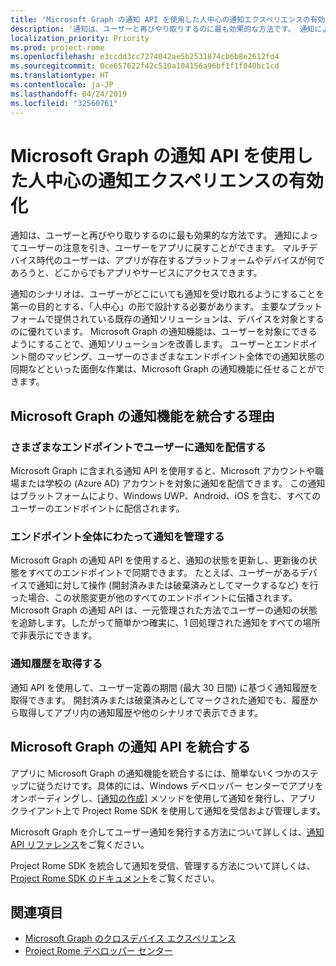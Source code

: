 ```yaml
---
title: 'Microsoft Graph の通知 API を使用した人中心の通知エクスペリエンスの有効化 '
description: '通知は、ユーザーと再びやり取りするのに最も効果的な方法です。 通知によってユーザーの注意を引き、ユーザーをアプリに戻すことができます。 マルチデバイス時代のユーザーは、アプリが存在するプラットフォームやデバイスが何であろうと、どこからでもアプリやサービスにアクセスできます。 '
localization_priority: Priority
ms.prod: project-rome
ms.openlocfilehash: e3ccdd3cc7274042ae5b2531874cb6b8e2612fd4
ms.sourcegitcommit: 0ce657622f42c510a104156a96bf1f1f040bc1cd
ms.translationtype: HT
ms.contentlocale: ja-JP
ms.lasthandoff: 04/24/2019
ms.locfileid: "32560761"
---
```

# <a name="using-the-notifications-api-in-microsoft-graph-to-enable-human-centric-notification-experiences"></a>Microsoft Graph の通知 API を使用した人中心の通知エクスペリエンスの有効化 

通知は、ユーザーと再びやり取りするのに最も効果的な方法です。 通知によってユーザーの注意を引き、ユーザーをアプリに戻すことができます。 マルチデバイス時代のユーザーは、アプリが存在するプラットフォームやデバイスが何であろうと、どこからでもアプリやサービスにアクセスできます。 

通知のシナリオは、ユーザーがどこにいても通知を受け取れるようにすることを第一の目的とする、「人中心」の形で設計する必要があります。 主要なプラットフォームで提供されている既存の通知ソリューションは、デバイスを対象とするのに優れています。 Microsoft Graph の通知機能は、ユーザーを対象にできるようにすることで、通知ソリューションを改善します。 ユーザーとエンドポイント間のマッピング、ユーザーのさまざまなエンドポイント全体での通知状態の同期などといった面倒な作業は、Microsoft Graph の通知機能に任せることができます。 

## <a name="why-integrate-with-microsoft-graph-notifications"></a>Microsoft Graph の通知機能を統合する理由
### <a name="deliver-notifications-to-a-user-across-different-endpoints"></a>さまざまなエンドポイントでユーザーに通知を配信する
Microsoft Graph に含まれる通知 API を使用すると、Microsoft アカウントや職場または学校の (Azure AD) アカウントを対象に通知を配信できます。 この通知はプラットフォームにより、Windows UWP、Android、iOS を含む、すべてのユーザーのエンドポイントに配信されます。 

### <a name="manage-notifications-across-endpoints"></a>エンドポイント全体にわたって通知を管理する
Microsoft Graph の通知 API を使用すると、通知の状態を更新し、更新後の状態をすべてのエンドポイントで同期できます。 たとえば、ユーザーがあるデバイスで通知に対して操作 (開封済みまたは破棄済みとしてマークするなど) を行った場合、この状態変更が他のすべてのエンドポイントに伝播されます。 Microsoft Graph の通知 API は、一元管理された方法でユーザーの通知の状態を追跡します。したがって簡単かつ確実に、1 回処理された通知をすべての場所で非表示にできます。

### <a name="retrieve-notification-history"></a>通知履歴を取得する
通知 API を使用して、ユーザー定義の期間 (最大 30 日間) に基づく通知履歴を取得できます。 開封済みまたは破棄済みとしてマークされた通知でも、履歴から取得してアプリ内の通知履歴や他のシナリオで表示できます。 

## <a name="integrating-with-the-notifications-api-in-microsoft-graph"></a>Microsoft Graph の通知 API を統合する

アプリに Microsoft Graph の通知機能を統合するには、簡単ないくつかのステップに従うだけです。具体的には、Windows デベロッパー センターでアプリをオンボーディングし、[[通知の作成]](/graph/api/projectrome-notification-post?view=graph-rest-beta) メソッドを使用して通知を発行し、アプリ クライアント上で Project Rome SDK を使用して通知を受信および管理します。  

Microsoft Graph を介してユーザー通知を発行する方法について詳しくは、[通知 API リファレンス](/graph/api/resources/notifications-api-overview?view=graph-rest-beta)をご覧ください。
 
Project Rome SDK を統合して通知を受信、管理する方法について詳しくは、[Project Rome SDK のドキュメント](https://docs.microsoft.com/ja-JP/windows/project-rome/)をご覧ください。 

## <a name="see-also"></a>関連項目

- [Microsoft Graph のクロスデバイス エクスペリエンス](cross-device-concept-overview.md)
- [Project Rome デベロッパー センター](https://aka.ms/projectrome)

